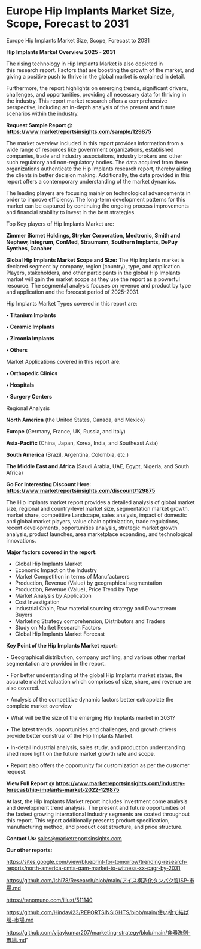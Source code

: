 # Europe Hip Implants Market Size, Scope, Forecast to 2031
Europe Hip Implants Market Size, Scope, Forecast to 2031

<Strong> Hip Implants Market Overview 2025 - 2031</strong>

The rising technology in Hip Implants Market is also depicted in this research report. Factors that are boosting the growth of the market, and giving a positive push to thrive in the global market is explained in detail.

Furthermore, the report highlights on emerging trends, significant drivers, challenges, and opportunities, providing all necessary data for thriving in the industry. This report market research offers a comprehensive perspective, including an in-depth analysis of the present and future scenarios within the industry.

<strong>Request Sample Report @ <a href=https://www.marketreportsinsights.com/sample/129875>https://www.marketreportsinsights.com/sample/129875</a></strong>

The market overview included in this report provides information from a wide range of resources like government organizations, established companies, trade and industry associations, industry brokers and other such regulatory and non-regulatory bodies. The data acquired from these organizations authenticate the Hip Implants research report, thereby aiding the clients in better decision making. Additionally, the data provided in this report offers a contemporary understanding of the market dynamics.

The leading players are focusing mainly on technological advancements in order to improve efficiency. The long-term development patterns for this market can be captured by continuing the ongoing process improvements and financial stability to invest in the best strategies.

Top Key players of Hip Implants Market are:

<strong>Zimmer Biomet Holdings, Stryker Corporation, Medtronic, Smith and Nephew, Integrum, ConMed, Straumann, Southern Implants, DePuy Synthes, Danaher</strong>

<strong><b>Global Hip Implants Market Scope and Size:</b></strong>
The Hip Implants market is declared segment by company, region (country), type, and application. Players, stakeholders, and other participants in the global Hip Implants market will gain the market scope as they use the report as a powerful resource. The segmental analysis focuses on revenue and product by type and application and the forecast period of 2025-2031.

Hip Implants Market Types covered in this report are:

<strong>• Titanium Implants

• Ceramic Implants

• Zirconia Implants

• Others</strong>

Market Applications covered in this report are:

<strong>• Orthopedic Clinics

• Hospitals

• Surgery Centers</strong> 

Regional Analysis

<strong>North America</strong> (the United States, Canada, and Mexico)

<strong>Europe</strong> (Germany, France, UK, Russia, and Italy)

<strong>Asia-Pacific</strong> (China, Japan, Korea, India, and Southeast Asia)

<strong>South America</strong> (Brazil, Argentina, Colombia, etc.)

<strong>The Middle East and Africa</strong> (Saudi Arabia, UAE, Egypt, Nigeria, and South Africa)

<strong>Go For Interesting Discount Here: <a href=https://www.marketreportsinsights.com/discount/129875>https://www.marketreportsinsights.com/discount/129875</a></strong>

The Hip Implants market report provides a detailed analysis of global market size, regional and country-level market size, segmentation market growth, market share, competitive Landscape, sales analysis, impact of domestic and global market players, value chain optimization, trade regulations, recent developments, opportunities analysis, strategic market growth analysis, product launches, area marketplace expanding, and technological innovations.

<strong><b>Major factors covered in the report:</b></strong>
<ul>
  <li>Global Hip Implants Market </li>
  <li>Economic Impact on the Industry</li>
  <li>Market Competition in terms of Manufacturers</li>
  <li>Production, Revenue (Value) by geographical segmentation</li>
  <li>Production, Revenue (Value), Price Trend by Type</li>
  <li>Market Analysis by Application</li>
  <li>Cost Investigation</li>
  <li>Industrial Chain, Raw material sourcing strategy and Downstream Buyers</li>
  <li>Marketing Strategy comprehension, Distributors and Traders</li>
  <li>Study on Market Research Factors</li>
  <li>Global Hip Implants Market Forecast</li>
</ul>

<strong><b>Key Point of the Hip Implants Market report:</b></strong>

• Geographical distribution, company profiling, and various other market segmentation are provided in the report.

• For better understanding of the global Hip Implants market status, the accurate market valuation which comprises of size, share, and revenue are also covered.

• Analysis of the competitive dynamic factors better extrapolate the complete market overview

• What will be the size of the emerging Hip Implants market in 2031?

• The latest trends, opportunities and challenges, and growth drivers provide better construal of the Hip Implants Market.

• In-detail industrial analysis, sales study, and production understanding shed more light on the future market growth rate and scope.

• Report also offers the opportunity for customization as per the customer request.

<strong><b>View Full Report @ <a href=https://www.marketreportsinsights.com/industry-forecast/hip-implants-market-2022-129875>https://www.marketreportsinsights.com/industry-forecast/hip-implants-market-2022-129875</a></b></strong>


At last, the Hip Implants Market report includes investment come analysis and development trend analysis. The present and future opportunities of the fastest growing international industry segments are coated throughout this report. This report additionally presents product specification, manufacturing method, and product cost structure, and price structure.

<strong>Contact Us:</strong>
sales@marketreportsinsights.com

<strong>Our other reports:</strong>

<a href=https://sites.google.com/view/blueprint-for-tomorrow/trending-research-reports/north-america-cmts-qam-market-to-witness-xx-cagr-by-2031>https://sites.google.com/view/blueprint-for-tomorrow/trending-research-reports/north-america-cmts-qam-market-to-witness-xx-cagr-by-2031</a>

<a href=https://github.com/Ishi78/Research/blob/main/アイス構造化タンパク質ISP-市場.md>https://github.com/Ishi78/Research/blob/main/アイス構造化タンパク質ISP-市場.md</a>

<a href=https://tanomuno.com/illust/511140>https://tanomuno.com/illust/511140</a>

<a href=https://github.com/Hindavi23/REPORTSINSIGHTS/blob/main/使い捨て結ば服-市場.md>https://github.com/Hindavi23/REPORTSINSIGHTS/blob/main/使い捨て結ば服-市場.md</a>

<a href=https://github.com/vijaykumar207/marketing-strategy/blob/main/食器洗剤-市場.md>https://github.com/vijaykumar207/marketing-strategy/blob/main/食器洗剤-市場.md</a>"
